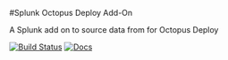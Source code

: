 #Splunk Octopus Deploy Add-On

A Splunk add on to source data from for Octopus Deploy


[![Build Status](https://travis-ci.org/merbla/splunk-octopusdeploy-add-on.svg?branch=master)](https://travis-ci.org/merbla/splunk-octopusdeploy-add-on) 
[![Docs](https://readthedocs.org/projects/splunk-octopusdeploy-add-on/badge/?version=latest)](http://splunk-octopusdeploy-add-on.readthedocs.io/en/latest/?badge=latest)
                